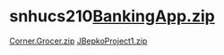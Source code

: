 # snhucs210[BankingApp.zip](https://github.com/Hellen710/snhucs210/files/10252783/BankingApp.zip)
[Corner.Grocer.zip](https://github.com/Hellen710/snhucs210/files/10252784/Corner.Grocer.zip)
[JBepkoProject1.zip](https://github.com/Hellen710/snhucs210/files/10252785/JBepkoProject1.zip)
